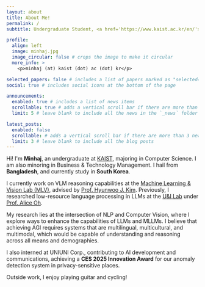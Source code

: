 ```yaml
---
layout: about
title: About Me!
permalink: /
subtitle: Undergraduate Student, <a href='https://www.kaist.ac.kr/en/'>KAIST</a>, Daejeon, Republic of Korea

profile:
  align: left
  image: minhaj.jpg
  image_circular: false # crops the image to make it circular
  more_info: >
    <p>minhaj (at) kaist (dot) ac (dot) kr</p>

selected_papers: false # includes a list of papers marked as "selected={true}"
social: true # includes social icons at the bottom of the page

announcements:
  enabled: true # includes a list of news items
  scrollable: true # adds a vertical scroll bar if there are more than 3 news items
  limit: 5 # leave blank to include all the news in the `_news` folder

latest_posts:
  enabled: false
  scrollable: # adds a vertical scroll bar if there are more than 3 new posts items
  limit: 3 # leave blank to include all the blog posts
---
```

Hi! I'm **Minhaj**, an undergraduate at [KAIST](https://www.kaist.ac.kr/en/), majoring in Computer Science. I am also minoring in Business & Technology Management. I hail from **Bangladesh**, and currently study in **South Korea**.

I currently work on VLM reasoning capabilities at the [Machine Learning & Vision Lab (MLV)](http://mlv.kaist.ac.kr), advised by [Prof. Hyunwoo J. Kim](https://www.hyunwoojkim.com/people). Previously, I researched low-resource language processing in LLMs at the [U&I Lab](https://uilab.kr) under [Prof. Alice Oh](https://aliceoh9.github.io).

My research lies at the intersection of NLP and Computer Vision, where I explore ways to enhance the capabilities of LLMs and MLLMs. I believe that achieving AGI requires systems that are multilingual, multicultural, and multimodal, which would be capable of understanding and reasoning across all means and demographies.


I also interned at UNIUNI Corp., contributing to AI development and communications, achieving a **CES 2025 Innovation Award** for our anomaly detection system in privacy-sensitive places.

Outside work, I enjoy playing guitar and cycling!



<!-- Write your biography here. Tell the world about yourself. Link to your favorite [subreddit](http://reddit.com). You can put a picture in, too. The code is already in, just name your picture `prof_pic.jpg` and put it in the `img/` folder.

Put your address / P.O. box / other info right below your picture. You can also disable any of these elements by editing `profile` property of the YAML header of your `_pages/about.md`. Edit `_bibliography/papers.bib` and Jekyll will render your [publications page](/al-folio/publications/) automatically.

Link to your social media connections, too. This theme is set up to use [Font Awesome icons](https://fontawesome.com/) and [Academicons](https://jpswalsh.github.io/academicons/), like the ones below. Add your Facebook, Twitter, LinkedIn, Google Scholar, or just disable all of them. -->
